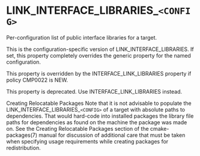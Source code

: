   

# LINK_INTERFACE_LIBRARIES_```<CONFIG>```  
Per-configuration list of public interface libraries for a target.  

This is the configuration-specific version of
LINK_INTERFACE_LIBRARIES.  If set, this property completely
overrides the generic property for the named configuration.  

This property is overridden by the INTERFACE_LINK_LIBRARIES
property if policy CMP0022 is NEW.  

This property is deprecated.  Use INTERFACE_LINK_LIBRARIES
instead.  


Creating Relocatable Packages
Note that it is not advisable to populate the
LINK_INTERFACE_LIBRARIES_```<CONFIG>``` of a target with absolute paths to dependencies.
That would hard-code into installed packages the library file paths
for dependencies as found on the machine the package was made on.
See the Creating Relocatable Packages section of the
cmake-packages(7) manual for discussion of additional care
that must be taken when specifying usage requirements while creating
packages for redistribution.
  


